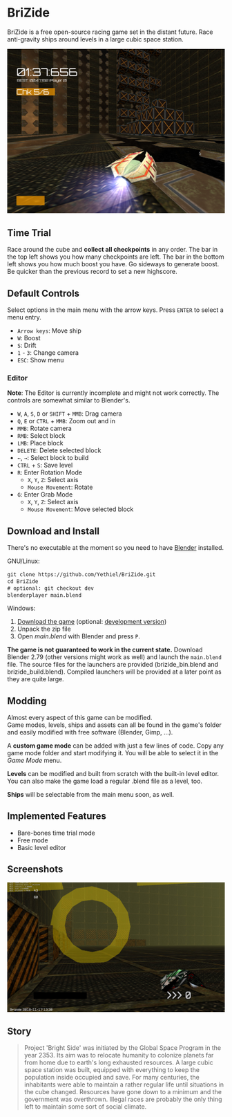 # BriZide

BriZide is a free open-source racing game set in the distant future.
Race anti-gravity ships around levels in a large cubic space station.

![](screenshots/flares.png)

## Time Trial
Race around the cube and **collect all checkpoints** in any order. The bar in the top left shows you how many checkpoints are left. The bar in the bottom left shows you how much boost you have. Go sideways to generate boost.
Be quicker than the previous record to set a new highscore.

## Default Controls

Select options in the main menu with the arrow keys. Press `ENTER` to select a menu entry.

+ `Arrow keys`: Move ship
+ `W`: Boost
+ `S`: Drift
+ `1` - `3`: Change camera
+ `ESC`: Show menu

### Editor

**Note**: The Editor is currently incomplete and might not work correctly. The controls are somewhat similar to Blender's.

+ `W`, `A`, `S`, `D` or `SHIFT` + `MMB`: Drag camera
+ `Q`, `E` or `CTRL` + `MMB`: Zoom out and in
+ `MMB`: Rotate camera
+ `RMB`: Select block
+ `LMB`: Place block
+ `DELETE`: Delete selected block
+ `←`, `→`: Select block to build
+ `CTRL` + `S`: Save level
+ `R`: Enter Rotation Mode
    + `X`, `Y`, `Z`: Select axis
    + `Mouse Movement`: Rotate
+ `G`: Enter Grab Mode
    + `X`, `Y`, `Z`: Select axis
    + `Mouse Movement`: Move selected block

## Download and Install

There's no executable at the moment so you need to have [Blender](https://blender.org) installed.

GNU/Linux:

```
git clone https://github.com/Yethiel/BriZide.git
cd BriZide
# optional: git checkout dev
blenderplayer main.blend
```

Windows:

1. [Download the game](https://github.com/Yethiel/BriZide/archive/master.zip) (optional: [development version](https://github.com/Yethiel/BriZide/archive/dev.zip))
2. Unpack the zip file
3. Open _main.blend_ with Blender and press `P`.

**The game is not guaranteed to work in the current state.**
Download Blender 2.79 (other versions might work as well) and launch the `main.blend` file.
The source files for the launchers are provided (brizide_bin.blend and brizide_build.blend).
Compiled launchers will be provided at a later point as they are quite large.

## Modding
Almost every aspect of this game can be modified.  
Game modes, levels, ships and assets can all be found in the game's folder and easily modified with free software (Blender, Gimp, ...).

A **custom game mode** can be added with just a few lines of code. Copy any game mode folder and start modifying it. You will be able to select it in the _Game Mode_ menu.

**Levels** can be modified and built from scratch with the built-in level editor. You can also make the game load a regular .blend file as a level, too.

**Ships** will be selectable from the main menu soon, as well.

## Implemented Features
+ Bare-bones time trial mode
+ Free mode
+ Basic level editor

## Screenshots
![](docs/screenshot-02.jpg)

## Story

> Project 'Bright Side' was initiated by the Global Space Program in the year 2353. Its aim was to relocate humanity to colonize planets far from home due to earth's long exhausted resources. A large cubic space station was built, equipped with everything to keep the population inside occupied and save. For many centuries, the inhabitants were able to maintain a rather regular life until situations in the cube changed. Resources have gone down to a minimum and the government was overthrown. Illegal races are probably the only thing left to maintain some sort of social climate.
